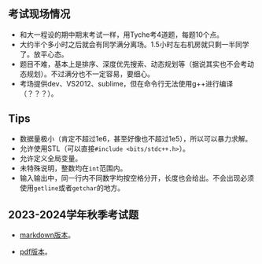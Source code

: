 ## 考试现场情况
- 和大一程设的期中期末考试一样，用Tyche考4道题，每题10个点。
- 大约半个多小时之后就会有同学满分离场。1.5小时左右机房就只剩一半同学了。放平心态。
- 题目不难，基本上是排序、深度优先搜索、动态规划等（据说其实也不会考动态规划）。不过满分也不一定容易，要细心。
- 考场提供dev、VS2012、sublime，但在命令行无法使用g++进行编译（？？？）。

## Tips
- 数据量极小（肯定不超过1e6，甚至好像也不超过1e5），所以可以暴力求解。
- 允许使用STL（可以直接`#include <bits/stdc++.h>`）。
- 允许定义全局变量。
- 未特殊说明，整数均在`int`范围内。
- 输入输出中，同一行内不同数字均按空格分开，长度也会给出。不会出现必须使用`getline`或者`getchar`的地方。

## 2023-2024学年秋季考试题
- [markdown版本](https://github.com/David-DHC/MSE-Courses/blob/main/%E7%BC%96%E7%A8%8B%E8%83%BD%E5%8A%9B%E7%BB%BC%E5%90%88%E8%80%83%E8%AF%95./%E3%80%8A%E7%BC%96%E7%A8%8B%E8%83%BD%E5%8A%9B%E7%BB%BC%E5%90%88%E6%B5%8B%E8%AF%95%E3%80%8B%E8%AF%95%E9%A2%98.md)。

- [pdf版本](https://github.com/David-DHC/MSE-Courses/blob/main/%E7%BC%96%E7%A8%8B%E8%83%BD%E5%8A%9B%E7%BB%BC%E5%90%88%E8%80%83%E8%AF%95./%E3%80%8A%E7%BC%96%E7%A8%8B%E8%83%BD%E5%8A%9B%E7%BB%BC%E5%90%88%E6%B5%8B%E8%AF%95%E3%80%8B%E8%AF%95%E9%A2%98.pdf)。
